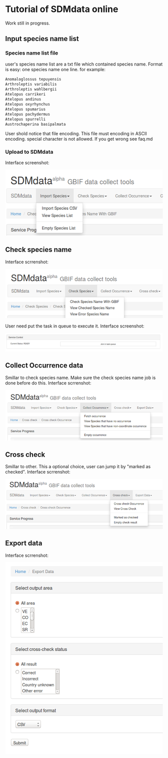 # Tutorial of SDMdata online
Work still in progress.

## Input species name list
### Species name list file
user's species name list are a txt file which contained species name. Format is easy: one species name one line. for example:

    Anomaloglossus tepuyensis
    Arthroleptis variabilis
    Arthroleptis wahlbergii
    Atelopus carrikeri
    Atelopus andinus
    Atelopus oxyrhynchus
    Atelopus spumarius
    Atelopus pachydermus
    Atelopus spurrelli
    Austrochaperina basipalmata

User shold notice that file encoding. This file must encoding in ASCII encoding. special character is not allowed. If you get wrong see faq.md

### Upload to SDMdata
Interface screenshot:

![](./upload_species.png)

## Check species name
Interface scrrenshot:

![](check_species_name.png)

User need put the task in queue to execute it.
Interface screenshot:

![](check_species_button.png)

## Collect Occurrence data
Smillar to check species name. Make sure the check species name job is done before do this.
Interface scrrenshot:

![](collect_occurrence.png)

## Cross check
Smillar to other. This a optional choice, user can jump it by "marked as checked".
Interface scrrenshot:

![](cross_check.png)

## Export data
Interface scrrenshot:

![](export_data.png)